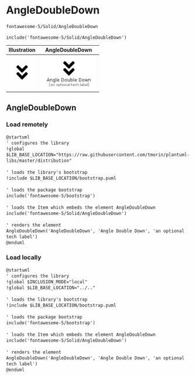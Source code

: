 # AngleDoubleDown


```text
fontawesome-5/Solid/AngleDoubleDown
```

```text
include('fontawesome-5/Solid/AngleDoubleDown')
```



| Illustration | AngleDoubleDown |
| :---: | :---: |
| ![illustration for Illustration](../../fontawesome-5/Solid/AngleDoubleDown.png) | ![illustration for AngleDoubleDown](../../fontawesome-5/Solid/AngleDoubleDown.Local.png) |




## AngleDoubleDown

### Load remotely
```plantuml
@startuml
' configures the library
!global $LIB_BASE_LOCATION="https://raw.githubusercontent.com/tmorin/plantuml-libs/master/distribution"

' loads the library's bootstrap
!include $LIB_BASE_LOCATION/bootstrap.puml

' loads the package bootstrap
include('fontawesome-5/bootstrap')

' loads the Item which embeds the element AngleDoubleDown
include('fontawesome-5/Solid/AngleDoubleDown')

' renders the element
AngleDoubleDown('AngleDoubleDown', 'Angle Double Down', 'an optional tech label')
@enduml
```

### Load locally
```plantuml
@startuml
' configures the library
!global $INCLUSION_MODE="local"
!global $LIB_BASE_LOCATION="../.."

' loads the library's bootstrap
!include $LIB_BASE_LOCATION/bootstrap.puml

' loads the package bootstrap
include('fontawesome-5/bootstrap')

' loads the Item which embeds the element AngleDoubleDown
include('fontawesome-5/Solid/AngleDoubleDown')

' renders the element
AngleDoubleDown('AngleDoubleDown', 'Angle Double Down', 'an optional tech label')
@enduml
```

